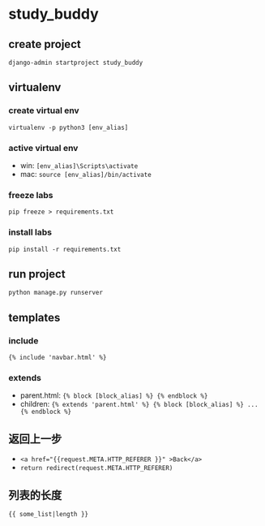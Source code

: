 # study_buddy

## create project

`django-admin startproject study_buddy`

## virtualenv

### create virtual env

`virtualenv -p python3 [env_alias]`

### active virtual env

- win: `[env_alias]\Scripts\activate`
- mac: `source [env_alias]/bin/activate`

### freeze labs

`pip freeze > requirements.txt`

### install labs

`pip install -r requirements.txt`

## run project

`python manage.py runserver`

## templates

### include

`{% include 'navbar.html' %}`

### extends

- parent.html: `{% block [block_alias] %} {% endblock %}`
- children: `{% extends 'parent.html' %} {% block [block_alias] %} ... {% endblock %}`

## 返回上一步

- `<a href="{{request.META.HTTP_REFERER }}" >Back</a>`
- `return redirect(request.META.HTTP_REFERER)`

## 列表的长度

`{{ some_list|length }}`
